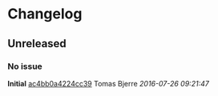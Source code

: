 
# Changelog
## Unreleased
### No issue
**Initial**
[ac4bb0a4224cc39](https://github.com/tomasbjerre/violation-comments-to-bitbucket-server-lib/commit/ac4bb0a4224cc39) Tomas Bjerre *2016-07-26 09:21:47*
 